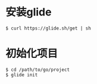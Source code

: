 # 安装glide

``` shell
$ curl https://glide.sh/get | sh
```

# 初始化项目

``` shell
$ cd /path/to/go/project
$ glide init
```